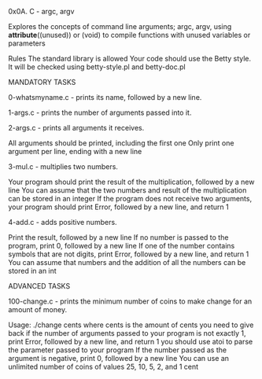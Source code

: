 0x0A. C - argc, argv

Explores the concepts of command line arguments;
argc, argv, using __attribute__((unused)) or (void) to compile functions with unused variables or parameters

Rules
The standard library is allowed
Your code should use the Betty style. 
It will be checked using betty-style.pl and betty-doc.pl

MANDATORY TASKS

0-whatsmyname.c - prints its name, followed by a new line.

1-args.c - prints the number of arguments passed into it.

2-args.c - prints all arguments it receives.

All arguments should be printed, including the first one
Only print one argument per line, ending with a new line

3-mul.c - multiplies two numbers.

Your program should print the result of the multiplication, followed by a new line
You can assume that the two numbers and result of the multiplication can be stored in an integer
If the program does not receive two arguments, your program should print Error, followed by a new line, and return 1

4-add.c -  adds positive numbers.

Print the result, followed by a new line
If no number is passed to the program, print 0, followed by a new line
If one of the number contains symbols that are not digits, print Error, followed by a new line, and return 1
You can assume that numbers and the addition of all the numbers can be stored in an int

ADVANCED TASKS

100-change.c -  prints the minimum number of coins to make change for an amount of money.

Usage: ./change cents
where cents is the amount of cents you need to give back
if the number of arguments passed to your program is not exactly 1, print Error, followed by a new line, and return 1
you should use atoi to parse the parameter passed to your program
If the number passed as the argument is negative, print 0, followed by a new line
You can use an unlimited number of coins of values 25, 10, 5, 2, and 1 cent
